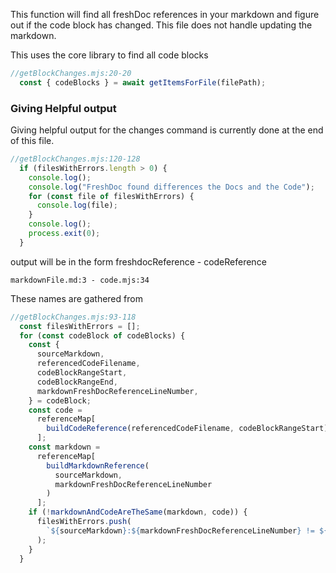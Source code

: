 This function will find all freshDoc references in your markdown and figure out if the code
block has changed. This file does not handle updating the markdown.

This uses the core library to find all code blocks
```javascript @freshdoc ./getBlockChanges.mjs:20-20
//getBlockChanges.mjs:20-20
  const { codeBlocks } = await getItemsForFile(filePath);
```



### Giving Helpful output
Giving helpful output for the changes command is currently done at the end of this file.
```javascript @freshdoc ./getBlockChanges.mjs:120-128
//getBlockChanges.mjs:120-128
  if (filesWithErrors.length > 0) {
    console.log();
    console.log("FreshDoc️ found differences the Docs and the Code");
    for (const file of filesWithErrors) {
      console.log(file);
    }
    console.log();
    process.exit(0);
  }
```

output will be in the form freshdocReference - codeReference
```
markdownFile.md:3 - code.mjs:34
```

These names are gathered from 
```javascript @freshdoc ./getBlockChanges.mjs:93-118
//getBlockChanges.mjs:93-118
  const filesWithErrors = [];
  for (const codeBlock of codeBlocks) {
    const {
      sourceMarkdown,
      referencedCodeFilename,
      codeBlockRangeStart,
      codeBlockRangeEnd,
      markdownFreshDocReferenceLineNumber,
    } = codeBlock;
    const code =
      referenceMap[
        buildCodeReference(referencedCodeFilename, codeBlockRangeStart)
      ];
    const markdown =
      referenceMap[
        buildMarkdownReference(
          sourceMarkdown,
          markdownFreshDocReferenceLineNumber
        )
      ];
    if (!markdownAndCodeAreTheSame(markdown, code)) {
      filesWithErrors.push(
        `${sourceMarkdown}:${markdownFreshDocReferenceLineNumber} != ${referencedCodeFilename}:${codeBlockRangeStart}`
      );
    }
  }
```
